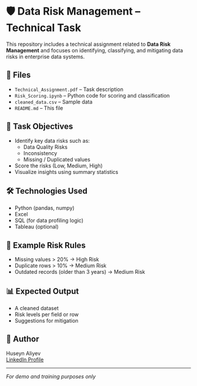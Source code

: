 # 🛡️ Data Risk Management – Technical Task

This repository includes a technical assignment related to **Data Risk Management** and focuses on identifying, classifying, and mitigating data risks in enterprise data systems.

## 📁 Files
- `Technical_Assignment.pdf` – Task description
- `Risk_Scoring.ipynb` – Python code for scoring and classification
- `cleaned_data.csv` – Sample data
- `README.md` – This file

## 🎯 Task Objectives
- Identify key data risks such as:
  - Data Quality Risks
  - Inconsistency
  - Missing / Duplicated values
- Score the risks (Low, Medium, High)
- Visualize insights using summary statistics

## 🛠️ Technologies Used
- Python (pandas, numpy)
- Excel
- SQL (for data profiling logic)
- Tableau (optional)

## 📌 Example Risk Rules
- Missing values > 20% → High Risk  
- Duplicate rows > 10% → Medium Risk  
- Outdated records (older than 3 years) → Medium Risk

## 📊 Expected Output
- A cleaned dataset
- Risk levels per field or row
- Suggestions for mitigation

## 👤 Author
Huseyn Aliyev  
[LinkedIn Profile](https://linkedin.com/in/HuseynAliyev)

---

*For demo and training purposes only*

